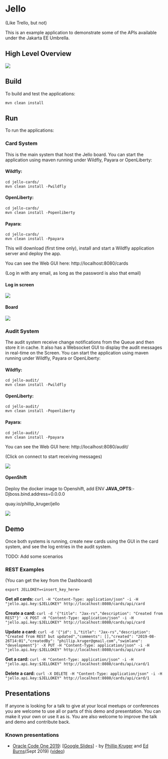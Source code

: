 # Jello
(Like Trello, but not)

This is an example application to demonstrate some of the APIs available under the Jakarta EE Umbrella.

## High Level Overview

![](https://raw.githubusercontent.com/phillip-kruger/jello/master/high_level.png)

## Build

To build and test the applications:

```shell
mvn clean install
```

## Run

To run the applications:

### Card System
This is the main system that host the Jello board. You can start the application 
using maven running under Wildfly, Payara or OpenLiberty:

#### Wildfly:

```shell
cd jello-cards/
mvn clean install -Pwildfly
```

#### OpenLiberty:

```shell
cd jello-cards/
mvn clean install -Popenliberty
```

#### Payara:

```shell
cd jello-cards/
mvn clean install -Ppayara
```

This will download (first time only), install and start a Wildfly application server and deploy the app.

You can see the Web GUI here: http://localhost:8080/cards

(Log in with any email, as long as the password is also that email)



#### Log in screen
![](https://raw.githubusercontent.com/phillip-kruger/jello/master/screen_login.png)

#### Board
![](https://raw.githubusercontent.com/phillip-kruger/jello/master/screen_board.png)

### Audit System
The audit system receive change notifications from the Queue and then store it in cache.
It also has a Websocket GUI to display the audit messages in real-time on the Screen.
You can start the application using maven running under Wildfly, Payara or OpenLiberty:

#### Wildfly:

```shell
cd jello-audit/
mvn clean install -Pwildfly
```

#### OpenLiberty:

```shell
cd jello-audit/
mvn clean install -Popenliberty
```

#### Payara:

```shell
cd jello-audit/
mvn clean install -Ppayara
```

You can see the Web GUI here: http://localhost:8080/audit/

(Click on connect to start receiving messages)

![](https://raw.githubusercontent.com/phillip-kruger/jello/master/screen_audit.png)

#### OpenShift

Deploy the docker image to Openshift, add ENV **JAVA_OPTS**:-Djboss.bind.address=0.0.0.0

quay.io/phillip_kruger/jello

![](https://raw.githubusercontent.com/phillip-kruger/jello/master/screen_openshift.png)

## Demo

Once both systems is running, create new cards using the GUI in the card system, and see the log entries in the audit system.

TODO: Add some scenarios

### REST Examples

(You can get the key from the Dashboard)

`export JELLOKEY=<insert_key_here>`

**Get all cards:**
`curl -H "Content-Type: application/json" -i -H "jello.api.key:$JELLOKEY" http://localhost:8080/cards/api/card`

**Create a card:**
`curl -d '{"title": "Jax-rs","description": "Created from REST"}' -X POST -H "Content-Type: application/json" -i -H "jello.api.key:$JELLOKEY" http://localhost:8080/cards/api/card`

**Update a card:**
`curl -d '{"id": 1,"title": "Jax-rs","description": "Created from REST but updated","comments": [],"created": "2019-08-26T14:01","createdBy": "phillip.kruger@gmail.com","swimlane": "development"}' -X PUT -H "Content-Type: application/json" -i -H "jello.api.key:$JELLOKEY" http://localhost:8080/cards/api/card`

**Get a card:**
`curl -H "Content-Type: application/json" -i -H "jello.api.key:$JELLOKEY" http://localhost:8080/cards/api/card/1`

**Delete a card:** 
`curl -X DELETE -H "Content-Type: application/json" -i -H "jello.api.key:$JELLOKEY" http://localhost:8080/cards/api/card/1`

## Presentations

If anyone is looking for a talk to give at your local meetups or conferences you are welcome to use all or parts of this demo and presentation. 
You can make it your own or use it as is. You are also welcome to improve the talk and demo and contribute back.

### Known presentations

* [Oracle Code One 2019](https://www.oracle.com/code-one/):  [[Google Slides](http://bit.ly/jakartaee-slides)] - by [Phillip Kruger](https://twitter.com/phillipkruger) and [Ed Burns](https://twitter.com/edburns)(Sept 2019) ([video](https://www.youtube.com/watch?v=FL0JNVK2Ig8))
